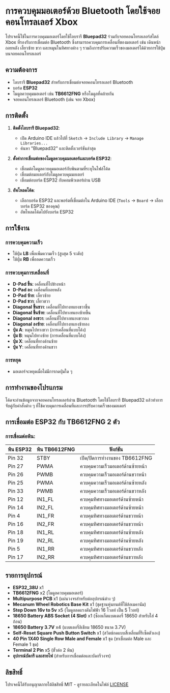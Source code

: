 # การควบคุมมอเตอร์ด้วย Bluetooth โดยใช้จอยคอนโทรลเลอร์ Xbox

โปรเจคนี้ใช้ในการควบคุมมอเตอร์โดยใช้ไลบรารี **Bluepad32** ร่วมกับจอยคอนโทรลเลอร์สไตล์ Xbox ที่รองรับการเชื่อมต่อ Bluetooth ซึ่งสามารถควบคุมการเคลื่อนที่ของมอเตอร์ เช่น เดินหน้า ถอยหลัง เลี้ยวซ้าย ขวา และหมุนในทิศทางต่าง ๆ รวมถึงการปรับความเร็วของมอเตอร์ได้ด้วยการใช้ปุ่มบนจอยคอนโทรลเลอร์

## ความต้องการ

- ไลบรารี **Bluepad32** สำหรับการเชื่อมต่อจอยคอนโทรลเลอร์ Bluetooth
- บอร์ด **ESP32**
- โมดูลควบคุมมอเตอร์ เช่น **TB6612FNG** หรือโมดูลที่คล้ายกัน
- จอยคอนโทรลเลอร์ Bluetooth (เช่น จอย Xbox)

## การติดตั้ง

1. **ติดตั้งไลบรารี Bluepad32**:
   - เปิด Arduino IDE แล้วไปที่ `Sketch` -> `Include Library` -> `Manage Libraries...`
   - ค้นหา "Bluepad32" และติดตั้งเวอร์ชันล่าสุด

2. **ตั้งค่าการเชื่อมต่อของโมดูลควบคุมมอเตอร์และบอร์ด ESP32**:
   - เชื่อมต่อโมดูลควบคุมมอเตอร์กับพินตามที่ระบุในไฟล์โค้ด
   - เชื่อมต่อมอเตอร์กับโมดูลควบคุมมอเตอร์
   - เชื่อมต่อบอร์ด ESP32 กับคอมพิวเตอร์ผ่าน USB

3. **อัพโหลดโค้ด**:
   - เลือกบอร์ด ESP32 และพอร์ตที่เชื่อมต่อใน Arduino IDE (`Tools` -> `Board` -> เลือกบอร์ด ESP32 ของคุณ)
   - อัพโหลดโค้ดไปยังบอร์ด ESP32

## การใช้งาน

### การควบคุมความเร็ว
- ใช้ปุ่ม **LB** เพื่อเพิ่มความเร็ว (สูงสุด 5 ระดับ)
- ใช้ปุ่ม **RB** เพื่อลดความเร็ว

### การควบคุมการเคลื่อนที่
- **D-Pad ขึ้น**: เคลื่อนที่ไปข้างหน้า
- **D-Pad ลง**: เคลื่อนที่ถอยหลัง
- **D-Pad ซ้าย**: เลี้ยวซ้าย
- **D-Pad ขวา**: เลี้ยวขวา
- **Diagonal ขึ้นขวา**: เคลื่อนที่ไปทางทแยงขวาขึ้น
- **Diagonal ขึ้นซ้าย**: เคลื่อนที่ไปทางทแยงซ้ายขึ้น
- **Diagonal ลงขวา**: เคลื่อนที่ไปทางทแยงขวาลง
- **Diagonal ลงซ้าย**: เคลื่อนที่ไปทางทแยงซ้ายลง
- **ปุ่ม A**: หมุนไปทางขวา (การเคลื่อนที่แบบโค้ง)
- **ปุ่ม B**: หมุนไปทางซ้าย (การเคลื่อนที่แบบโค้ง)
- **ปุ่ม X**: เคลื่อนที่ทางด้านซ้าย
- **ปุ่ม Y**: เคลื่อนที่ทางด้านขวา

### การหยุด
- มอเตอร์จะหยุดเมื่อไม่มีการกดปุ่มใด ๆ

## การทำงานของโปรแกรม

โค้ดจะอ่านข้อมูลจากจอยคอนโทรลเลอร์ผ่าน Bluetooth โดยใช้ไลบรารี Bluepad32 แล้วทำการจับคู่กับคำสั่งต่าง ๆ ที่ใช้ควบคุมการเคลื่อนที่และการปรับความเร็วของมอเตอร์

## การเชื่อมต่อ ESP32 กับ TB6612FNG 2 ตัว

### การเชื่อมต่อพิน:

| **พิน ESP32** | **พิน TB6612FNG** | **ฟังก์ชัน**                         |
|---------------|-------------------|---------------------------------------|
| Pin 32        | STBY              | เปิด/ปิดการทำงานของ TB6612FNG       |
| Pin 27        | PWMA              | ควบคุมความเร็วมอเตอร์ด้านซ้ายหน้า  |
| Pin 26        | PWMB              | ควบคุมความเร็วมอเตอร์ด้านขวาหน้า  |
| Pin 25        | PWMA              | ควบคุมความเร็วมอเตอร์ด้านซ้ายหลัง  |
| Pin 33        | PWMB              | ควบคุมความเร็วมอเตอร์ด้านขวาหลัง  |
| Pin 12        | IN1_FL             | ควบคุมทิศทางมอเตอร์ด้านซ้ายหน้า  |
| Pin 14        | IN2_FL             | ควบคุมทิศทางมอเตอร์ด้านซ้ายหน้า  |
| Pin 4         | IN1_FR             | ควบคุมทิศทางมอเตอร์ด้านขวาหน้า  |
| Pin 16        | IN2_FR             | ควบคุมทิศทางมอเตอร์ด้านขวาหน้า  |
| Pin 18        | IN1_RL             | ควบคุมทิศทางมอเตอร์ด้านซ้ายหลัง  |
| Pin 19        | IN2_RL             | ควบคุมทิศทางมอเตอร์ด้านซ้ายหลัง  |
| Pin 5         | IN1_RR             | ควบคุมทิศทางมอเตอร์ด้านขวาหลัง  |
| Pin 17        | IN2_RR             | ควบคุมทิศทางมอเตอร์ด้านขวาหลัง  |

## รายการอุปกรณ์

- **ESP32_38U** x1
- **TB6612FNG** x2 (โมดูลควบคุมมอเตอร์)
- **Multipurpose PCB** x1 (แผ่นวงจรสำหรับต่ออุปกรณ์ต่าง ๆ)
- **Mecanum Wheel Robotics Base Kit** x1 (ชุดฐานหุ่นยนต์ที่ใช้ล้อเมคานัม)
- **Step Down 16v to 5v** x5 (โมดูลลดแรงดันไฟฟ้า 16 โวลท์ เป็น 5 โวลท์)
- **18650 Battery ABS Socket (4 Slot)** x1 (ซ็อกเก็ตแบตเตอรี่ 18650 สำหรับใส่ 4 ก้อน)
- **18650 Battery 3.7V** x4 (แบตเตอรี่ลิเธียม 18650 ขนาด 3.7V)
- **Self-Reset Square Push Button Switch** x1 (สวิตช์กดแบบสี่เหลี่ยมที่รีเซ็ตตัวเอง)
- **40 Pin 1X40 Single Row Male and Female** x1 ชุด (ขาเชื่อมต่อ Male และ Female 1 ชุด)
- **Terminal 2 Pin** x5 (ขั้วต่อ 2 พิน)
- **อุปกรณ์บัดกรี และสายไฟ** (สำหรับการเชื่อมต่อและบัดกรีวงจร)

## ลิขสิทธิ์

โปรเจคนี้ได้รับอนุญาตภายใต้ลิขสิทธิ์ MIT - ดูรายละเอียดในไฟล์ [LICENSE](LICENSE)
